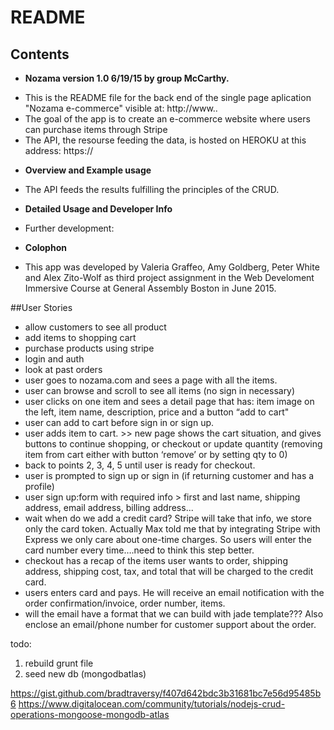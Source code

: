 # README

## Contents

* **Nozama version 1.0 6/19/15 by group McCarthy.**

- This is the README file for the back end of the single page aplication "Nozama e-commerce" visible at: http://www..
- The goal of the app is to create an e-commerce website where users can purchase items through Stripe
- The API, the resourse feeding the data, is hosted on HEROKU at this address: https://

* **Overview and Example usage**

- The API feeds the results fulfilling the principles of the CRUD.

* **Detailed Usage and Developer Info**

- Further development:

* **Colophon**

- This app was developed by Valeria Graffeo, Amy Goldberg, Peter White and Alex Zito-Wolf as third project assignment in the Web Develoment Immersive Course at General Assembly Boston in June 2015.

##User Stories

- allow customers to see all product
- add items to shopping cart
- purchase products using stripe
- login and auth
- look at past orders
- user goes to nozama.com and sees a page with all the items.
- user can browse and scroll to see all items (no sign in necessary)
- user clicks on one item and sees a detail page that has: item image on the left, item name, description, price and a button “add to cart"
- user can add to cart before sign in or sign up.
- user adds item to cart. >> new page shows the cart situation, and gives buttons to continue shopping, or checkout or update quantity (removing item from cart either with button ‘remove’ or by setting qty to 0)
- back to points 2, 3, 4, 5 until user is ready for checkout.
- user is prompted to sign up or sign in (if returning customer and has a profile)
- user sign up:form with required info > first and last name, shipping address, email address, billing address...
- wait when do we add a credit card? Stripe will take that info, we store only the card token. Actually Max told me that by integrating Stripe with Express we only care about one-time charges. So users will enter the card number every time….need to think this step better.
- checkout has a recap of the items user wants to order, shipping address, shipping cost, tax, and total that will be charged to the credit card.
- users enters card and pays. He will receive an email notification with the order confirmation/invoice, order number, items.
- will the email have a format that we can build with jade template??? Also enclose an email/phone number for customer support about the order.

todo: 

1. rebuild grunt file 
2. seed new db (mongodbatlas)  

 https://gist.github.com/bradtraversy/f407d642bdc3b31681bc7e56d95485b6
 https://www.digitalocean.com/community/tutorials/nodejs-crud-operations-mongoose-mongodb-atlas

